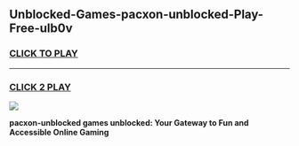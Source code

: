 
## Unblocked-Games-pacxon-unblocked-Play-Free-ulb0v
<h3>
<a href="https://premium76.site?title=pacxon-unblocked&ref=21A">CLICK TO PLAY</a></h3>
<hr>

<h3>
<a href="https://premium76.site?title=pacxon-unblocked&ref=21A">CLICK 2 PLAY</a>
  
</h3>

<a href="https://premium76.site?title=pacxon-unblocked&ref=21A"><img src="https://clearcache.store/games.png"></a>


**pacxon-unblocked games unblocked: Your Gateway to Fun and Accessible Online Gaming**
